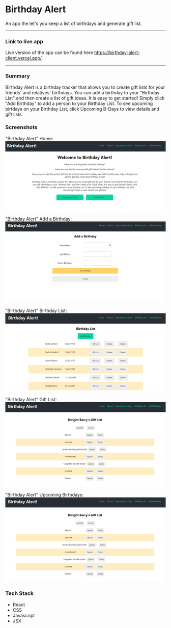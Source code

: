 # Birthday Alert
An app the let's you keep a list of birthdays and generate gift list.

-----
### Link to live app
Live version of the app can be found here <a href = "https://birthday-alert-client.vercel.app/">https://birthday-alert-client.vercel.app/</a>

-----
### Summary
Birthday Alert is a birthday tracker that allows you to create gift lists for your friends' and relatives' birthdays. You can add a birthday to your "Birthday List" and then create a list of gift ideas. It is easy to get started! Simply click "Add Birthday" to add a person to your Birthday List. To see upcoming birtdays on your Birthday List, click Upcoming B-Days to view details and gift lists.

### Screenshots
"Birthday Alert" Home:
!["Birthday Alert" Home screen](/screenshots/ba-1.PNG "'Birthday Alert' Home screen")

"Birthday Alert" Add a Birthday:
!["Birthday Alert" Add a Birthday screen](/screenshots/ba-2.PNG "'Dewey Classify App' Add a Book screen")

"Birthday Alert" Birthday List:
!["Birthday Alert" Birthday List screen](/screenshots/ba-3.PNG "'Birthday Alert' Birthday List screen")

"Birthday Alert" Gift List:
!["Birthday Alert" Gift List screen](/screenshots/ba-4.PNG "'Birthday Alert' Gift List screen")

"Birthday Alert" Upcoming Birthdays:
!["Birthday Alert" Upcoming Birthdays screen](/screenshots/ba-4.PNG "'Birthday Alert' Upcoming Birthdays screen")

### Tech Stack
- React
- CSS
- Javascript
- JSX




